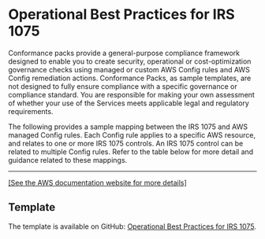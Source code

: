 # Operational Best Practices for IRS 1075<a name="operational-best-practices-for-irs-1075"></a>

Conformance packs provide a general\-purpose compliance framework designed to enable you to create security, operational or cost\-optimization governance checks using managed or custom AWS Config rules and AWS Config remediation actions\. Conformance Packs, as sample templates, are not designed to fully ensure compliance with a specific governance or compliance standard\. You are responsible for making your own assessment of whether your use of the Services meets applicable legal and regulatory requirements\.

The following provides a sample mapping between the IRS 1075 and AWS managed Config rules\. Each Config rule applies to a specific AWS resource, and relates to one or more IRS 1075 controls\. An IRS 1075 control can be related to multiple Config rules\. Refer to the table below for more detail and guidance related to these mappings\.


****  
[\[See the AWS documentation website for more details\]](http://docs.aws.amazon.com/config/latest/developerguide/operational-best-practices-for-irs-1075.html)

## Template<a name="irs-1075-conformance-pack-sample"></a>

The template is available on GitHub: [Operational Best Practices for IRS 1075](https://github.com/awslabs/aws-config-rules/blob/master/aws-config-conformance-packs/Operational-Best-Practices-for-IRS-1075.yaml)\.